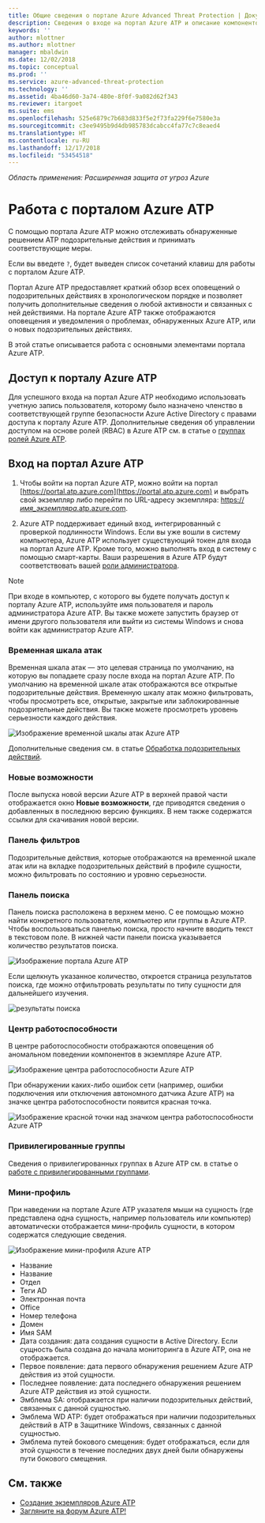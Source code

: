 ```yaml
---
title: Общие сведения о портале Azure Advanced Threat Protection | Документы Майкрософт
description: Сведения о входе на портал Azure ATP и описание компонентов портала
keywords: ''
author: mlottner
ms.author: mlottner
manager: mbaldwin
ms.date: 12/02/2018
ms.topic: conceptual
ms.prod: ''
ms.service: azure-advanced-threat-protection
ms.technology: ''
ms.assetid: 4ba46d60-3a74-480e-8f0f-9a082d62f343
ms.reviewer: itargoet
ms.suite: ems
ms.openlocfilehash: 525e6879c7b683d833f5e2f73fa229f6e7580e3a
ms.sourcegitcommit: c3ee9495b9d4db985783dcabcc4fa77c7c8eaed4
ms.translationtype: HT
ms.contentlocale: ru-RU
ms.lasthandoff: 12/17/2018
ms.locfileid: "53454518"
---
```

*Область применения: Расширенная защита от угроз Azure*



# <a name="working-with-the-azure-atp-portal"></a>Работа с порталом Azure ATP

C помощью портала Azure ATP можно отслеживать обнаруженные решением ATP подозрительные действия и принимать соответствующие меры.

Если вы введете `?`, будет выведен список сочетаний клавиш для работы с порталом Azure ATP. 

Портал Azure ATP предоставляет краткий обзор всех оповещений о подозрительных действиях в хронологическом порядке и позволяет получить дополнительные сведения о любой активности и связанных с ней действиями. На портале Azure ATP также отображаются оповещения и уведомления о проблемах, обнаруженных Azure ATP, или о новых подозрительных действиях.

В этой статье описывается работа с основными элементами портала Azure ATP.


## <a name="enabling-access-to-the-azure-atp-portal"></a>Доступ к порталу Azure ATP
Для успешного входа на портал Azure ATP необходимо использовать учетную запись пользователя, которому было назначено членство в соответствующей группе безопасности Azure Active Directory с правами доступа к порталу Azure ATP. Дополнительные сведения об управлении доступом на основе ролей (RBAC) в Azure ATP см. в статье о [группах ролей Azure ATP](atp-role-groups.md).

## <a name="logging-into-the-azure-atp-portal"></a>Вход на портал Azure ATP

1. Чтобы войти на портал Azure ATP, можно войти на портал [https://portal.atp.azure.com](https://portal.atp.azure.com) и выбрать свой экземпляр либо перейти по URL-адресу экземпляра: [https://*имя_экземпляра*.atp.azure.com](https://*instancename*.atp.azure.com).


2.  Azure ATP поддерживает единый вход, интегрированный с проверкой подлинности Windows. Если вы уже вошли в систему компьютера, Azure ATP использует существующий токен для входа на портал Azure ATP. Кроме того, можно выполнять вход в систему с помощью смарт-карты. Ваши разрешения в Azure ATP будут соответствовать вашей [роли администратора](atp-role-groups.md).

 > [!NOTE]
 > При входе в компьютер, с которого вы будете получать доступ к порталу Azure ATP, используйте имя пользователя и пароль администратора Azure ATP. Вы также можете запустить браузер от имени другого пользователя или выйти из системы Windows и снова войти как администратор Azure ATP. 


### <a name="attack-time-line"></a>Временная шкала атак

Временная шкала атак — это целевая страница по умолчанию, на которую вы попадаете сразу после входа на портал Azure ATP. По умолчанию на временной шкале атак отображаются все открытые подозрительные действия. Временную шкалу атак можно фильтровать, чтобы просмотреть все, открытые, закрытые или заблокированные подозрительные действия. Вы также можете просмотреть уровень серьезности каждого действия.

![Изображение временной шкалы атак Azure ATP](media/atp-sa-timeline.png)

Дополнительные сведения см. в статье [Обработка подозрительных действий](working-with-suspicious-activities.md).

### <a name="whats-new"></a>Новые возможности

После выпуска новой версии Azure ATP в верхней правой части отображается окно **Новые возможности**, где приводятся сведения о добавленных в последнюю версию функциях. В нем также содержатся ссылки для скачивания новой версии.

### <a name="filtering-panel"></a>Панель фильтров

Подозрительные действия, которые отображаются на временной шкале атак или на вкладке подозрительных действий в профиле сущности, можно фильтровать по состоянию и уровню серьезности.

### Панель поиска <a name="search-bar"></a>

Панель поиска расположена в верхнем меню. С ее помощью можно найти конкретного пользователя, компьютер или группы в Azure ATP. Чтобы воспользоваться панелью поиска, просто начните вводить текст в текстовом поле. В нижней части панели поиска указывается количество результатов поиска. 

![Изображение портала Azure ATP](media/atp-workspace-portal-search.png)

Если щелкнуть указанное количество, откроется страница результатов поиска, где можно отфильтровать результаты по типу сущности для дальнейшего изучения.

![результаты поиска](media/search-results.png)

### <a name="health-center"></a>Центр работоспособности

В центре работоспособности отображаются оповещения об аномальном поведении компонентов в экземпляре Azure ATP.

![Изображение центра работоспособности Azure ATP](media/atp-health-issue.png)

При обнаружении каких-либо ошибок сети (например, ошибки подключения или отключения автономного датчика Azure ATP) на значке центра работоспособности появится красная точка. 

![Изображение красной точки над значком центра работоспособности Azure ATP](media/atp-health-bar.png)

### <a name="sensitive-groups"></a>Привилегированные группы

Сведения о привилегированных группах в Azure ATP см. в статье о [работе с привилегированными группами](sensitive-accounts.md).

### <a name="mini-profile"></a>Мини-профиль

При наведении на портале Azure ATP указателя мыши на сущность (где представлена одна сущность, например пользователь или компьютер) автоматически отображается мини-профиль сущности, в котором содержатся следующие сведения.

![Изображение мини-профиля Azure ATP](media/atp-mini-profile.png)

- Название
- Название
- Отдел
- Теги AD
- Электронная почта
- Office
- Номер телефона
- Домен
- Имя SAM
- Дата создания: дата создания сущности в Active Directory. Если сущность была создана до начала мониторинга в Azure ATP, она не отображается.
- Первое появление: дата первого обнаружения решением Azure ATP действия из этой сущности.
- Последнее появление: дата последнего обнаружения решением Azure ATP действия из этой сущности.
- Эмблема SA: отображается при наличии подозрительных действий, связанных с данной сущностью.
- Эмблема WD ATP: будет отображаться при наличии подозрительных действий в ATP в Защитнике Windows, связанных с данной сущностью.
- Эмблема путей бокового смещения: будет отображаться, если для этой сущности в течение последних двух дней были обнаружены пути бокового смещения.


## <a name="see-also"></a>См. также

- [Создание экземпляров Azure ATP](install-atp-step1.md)
- [Загляните на форум Azure ATP!](https://aka.ms/azureatpcommunity)
